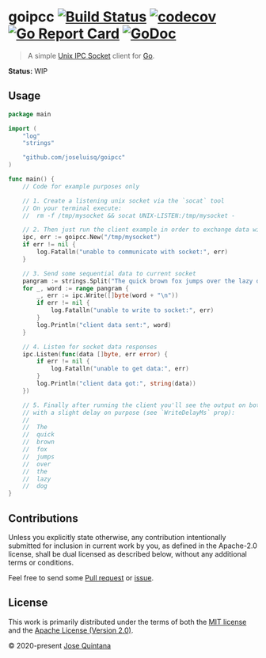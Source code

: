 # goipcc [![Build Status](https://travis-ci.com/joseluisq/goipcc.svg?branch=master)](https://travis-ci.com/joseluisq/goipcc) [![codecov](https://codecov.io/gh/joseluisq/goipcc/branch/master/graph/badge.svg)](https://codecov.io/gh/joseluisq/goipcc) [![Go Report Card](https://goreportcard.com/badge/github.com/joseluisq/goipcc)](https://goreportcard.com/report/github.com/joseluisq/goipcc) [![GoDoc](https://godoc.org/github.com/joseluisq/goipcc?status.svg)](https://pkg.go.dev/github.com/joseluisq/goipcc)

> A simple [Unix IPC Socket](https://en.wikipedia.org/wiki/Unix_domain_socket) client for [Go](https://golang.org/pkg/net/).

**Status:** WIP

## Usage

```go
package main

import (
    "log"
    "strings"

    "github.com/joseluisq/goipcc"
)

func main() {
    // Code for example purposes only

    // 1. Create a listening unix socket via the `socat` tool
    // On your terminal execute:
    // 	rm -f /tmp/mysocket && socat UNIX-LISTEN:/tmp/mysocket -

    // 2. Then just run the client example in order to exchange data with current socket
    ipc, err := goipcc.New("/tmp/mysocket")
    if err != nil {
        log.Fatalln("unable to communicate with socket:", err)
    }

    // 3. Send some sequential data to current socket
    pangram := strings.Split("The quick brown fox jumps over the lazy dog", " ")
    for _, word := range pangram {
        _, err := ipc.Write([]byte(word + "\n"))
        if err != nil {
            log.Fatalln("unable to write to socket:", err)
        }
        log.Println("client data sent:", word)
    }

    // 4. Listen for socket data responses
    ipc.Listen(func(data []byte, err error) {
        if err != nil {
            log.Fatalln("unable to get data:", err)
        }
        log.Println("client data got:", string(data))
    })

    // 5. Finally after running the client you'll see the output on both sides
    // with a slight delay on purpose (see `WriteDelayMs` prop):
    //
    // 	The
    // 	quick
    // 	brown
    // 	fox
    // 	jumps
    // 	over
    // 	the
    // 	lazy
    // 	dog
}
```

## Contributions

Unless you explicitly state otherwise, any contribution intentionally submitted for inclusion in current work by you, as defined in the Apache-2.0 license, shall be dual licensed as described below, without any additional terms or conditions.

Feel free to send some [Pull request](https://github.com/joseluisq/goipcc/pulls) or [issue](https://github.com/joseluisq/goipcc/issues).

## License

This work is primarily distributed under the terms of both the [MIT license](LICENSE-MIT) and the [Apache License (Version 2.0)](LICENSE-APACHE).

© 2020-present [Jose Quintana](https://git.io/joseluisq)
